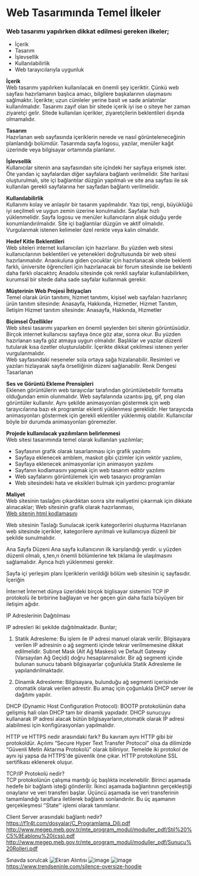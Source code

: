 <h1>Web Tasarımında Temel İlkeler</h1>

<h3>Web tasarımı yapılırken dikkat edilmesi gereken ilkeler;</h3>

<ul>
 <li>İçerik</li>
 <li>Tasarım</li>
 <li>İşlevsellik</li>
 <li>Kullanılabilirlik</li>
 <li>Web tarayıcılarıyla uygunluk</li>
</ul>

<b>İçerik</b><br>
Web tasarımı yapılırken kullanılacak en önemli şey içeriktir. Çünkü web sayfası hazırlamanın başlıca amacı, bilgilere başkalarının ulaşmasını sağlmaktır.
İçerikte; uzun cümleler yerine basit ve sade anlatımlar kullanılmalıdır.
Tasarımı zayıf olan bir sitede içerik iyi ise o siteye her zaman ziyaretçi gelir. Sitede kullanılan içerikler, ziyaretçilerin beklentileri dışında olmamalıdır.

<b>Tasarım</b><br>
Hazırlanan web sayfasında içeriklerin nerede ve nasıl görünteleneceğinin planlandığı bolümdür. Tasarımda sayfa logosu, yazılar, menüler kağıt üzerinde veya bilgisayar ortamında planlanır.

<b>İşlevsellik</b><br>
Kullanıcılar sitenin ana sayfasından site içindeki her sayfaya erişmek ister. Öte yandan iç sayfalardan diğer sayfalara bağlantı verilmelidir.
Site haritasi oluşturulmalı, site içi bağlantılar düzgün yapılmalı ve site ana sayfası ile sık kullanılan gerekli sayfalarına her sayfadan bağlantı verilmelidir.

<b>Kullanılabilirlik</b><br>
Kullanımı kolay ve anlaşılır bir tasarım yapılmalıdır.
Yazı tipi, rengi, büyüklüğü iyi seçilmeli ve uygun zemin üzerine konulmalıdır.
Sayfalar hızlı yüklenmelidir.
Sayfa logosu ve menüler kullanıcıların alışık olduğu yerde konumlandırılmalıdır.
Site içi bağlantılar düzgün ve aktif olmalıdır. Vurgulanmak istenen kelimeler özel renkte veya kalın olmalıdır.

<b>Hedef Kitle Beklentileri</b><br>
Web siteleri internet kullanıcıları için hazırlanır. Bu yüzden web sitesi kullanıcılarının beklentileri ve yetenekleri doğrultusunda bir web sitesi hazırlanmalıdır.
Anaokuluna giden çocuklar için hazırlanacak sitede beklenti farklı, üniversite öğrencileri için hazırlanacak bir forum sitesinde ise beklenti daha farklı olacaktırç Anadolu sitesinde çok renkli sayfalar kullanılabilirken, kurumsal bir sitede daha sade sayfalar kullanmak gerekir.

<b>Müşterinin Web Projesi İhtiyaçları</b><br>
Temel olarak ürün tanıtımı, hizmet tanıtımı, kişisel web sayfaları hazırlanırç
ürün tanıtım sitesinde: Anasayfa, Hakkında, Hizmetler, Hizmet Tanıtım, İletişim
Hizmet tanıtım sitesinde: Anasayfa, Hakkında, Hizmetler

<b>Biçimsel Özellikler</b><br>
Web sitesi tasarımı yaparken en önemli şeylerden biri sitenin görüntüsüdür. Birçok internet kullanıcısı sayfaya önce göz atar, sonra okur. Bu yüzden hazırlanan sayfa göz atmaya uygun olmalıdır. Başlıklar ve yazılar düzenli tutularak kısa özetler oluşturulabilir. İçerikte dikkat çekilmesi istenen yerler vurgulanmalıdır.
<br>
Web sayfasındaki neseneler sola ortaya sağa hizalanabilir.
Resimleri ve yazıları hizlayarak sayfa örselliğinin düzeni sağlanabilir.
Renk Dengesi
Tasarlanan

<b>Ses ve Görüntü Ekleme Prensipleri</b><br>
Eklenen görüntülerin web tarayıcılar tarafından görüntülebebilir formatta olduğundan emin olunmalıdır. Web sayfalarında uzantısı jpg, gif, png olan görüntüler kullanılır. Aynı şekilde animasyonları göstermek için web tarayıcılarına bazı ek programlar eklenti yüklenmesi gereklidir. Her tarayıcıda animasyonları göstermek için gerekli eklentiler yüklenmiş olabilir. Kullanıcılar böyle bir durumda animasyonları göremezler.

<b>Projede kullanılacak yazılımların belirlenmesi</b><br>
Web sitesi tasarımında temel olarak kullanılan yazılımlar;

<ul>
 <li>Sayfasının grafik olarak tasarlanması için grafik yazılımı</li>
 <li>Sayfaya eklenecek amblem, maskot gibi çizimler için vektör yazılımı,</li>
 <li>Sayfaya eklenecek animasyonlar için animasyon yazılımı </li>
 <li>Sayfanın kodlamasını yapmak için web tasarım editör yazılımı</li>
 <li>Web sayfalarını görüntülemek için web tasaıyıcı programları</li>
 <li>Web sitesindeki hata ve eksikleri bulmak için yardımcı programlar</li>
 </ul>

<b>Maliyet</b><br>
Web sitesinin taslağını çıkardıktan sonra site maliyetini çıkarmak için dikkate alınacaklar;
Web sitesinin grafik olarak hazırlanması,<br>
<a href="http://www.megep.meb.gov.tr/mte_program_modul/moduller_pdf/Tasar%C4%B1m%C4%B1n%20Temel%20%C4%B0lkeleri.pdf">Web sitenin html kodlamasını</a>

Web sitesinin Taslağı
Sunulacak içerik kategorilerini oluşturma
Hazırlanan web sitesinde içerikler, kategorilere ayrılmalı ve kullanıcıya düzenli bir şekilde sunulmalıdır.

Ana Sayfa Düzeni
Ana sayfa kullanıcının ilk karşılandığı yerdir. u yüzden düzenli olmalı, s,ten,n önemli bölümlerine tek tıklama ile ulaşılmasını sağlamalıdır. Ayrıca hızlı yüklenmesi gerekir.

Sayfa içi yerleşim planı
İçeriklerin verildiği bölüm web sitesinin iç sayfasıdır. İçeriğin

İnternet
İnternet dünya üzerideki birçok biglisayar sistemini TCP IP protokolü ile birbirine bağlayan ve her geçen gün daha fazla büyüyen bir iletişim ağıdır.

IP Adreslerinin Dağıtılması 

IP adresleri iki şekilde dağıtılmaktadır. Bunlar;

1) Statik Adresleme: Bu işlem ile IP adresi manuel olarak verilir. Bilgisayara verilen IP adresinin o ağ segmenti içinde tekrar verilmemesine dikkat edilmelidir. Subnet Mask (Alt Ağ Maskesi) ve Default Gateway (Varsayılan Ağ Geçidi) doğru hesaplanmalıdır. Bir ağ segmenti içinde bulunan sunucu tabanlı bilgisayarlar çoğunlukla Statik Adresleme ile yapılandırılmaktadır. 

2) Dinamik Adresleme: Bilgisayara, bulunduğu ağ segmenti içerisinde otomatik olarak verilen adrestir. Bu amaç için çoğunlukla DHCP server  ile dağıtımı yapılır. 

DHCP (Dynamic Host Configuration Protocol): BOOTP protokolünün daha gelişmiş hali olan DHCP tam bir dinamik yapıdadır. DHCP sunucuyu kullanarak IP adresi alacak bütün bilgisayarların,otomatik olarak IP adresi alabilmesi için konfigürasyonları yapılmalıdır. 

HTTP ve HTTPS nedir arasındaki fark?
Bu kavram aynı HTTP gibi bir protokoldür. Açılımı “Secure Hyper Text Transfer Protocol” olsa da dilimizde “Güvenli Metin Aktarma Protokolü” olarak biliniyor. Temelde iki protokol de aynı işi yapsa da HTTPS'de güvenlik öne çıkar. HTTP protokolüne SSL sertifikası eklenerek oluşur.

TCP/IP Protokolü nedir? <br>
TCP protokolünün çalışma mantığı üç başlıkta incelenebilir. Birinci aşamada hedefe bir bağlantı isteği gönderilir. İkinci aşamada bağlantının gerçekleştiği onaylanır ve veri transferi başlar. Üçüncü aşamada ise veri transferinin tamamlandığı taraflara iletilerek bağlantı sonlandırılır. Bu üç aşamanın gerçekleşmesi ‘’State’’ işlemi olarak tanımlanır.

Client Server arasındaki bağlantı nedir?
https://f1r4t.com/dosyalar/C_Programlama_Dili.pdf
http://www.megep.meb.gov.tr/mte_program_modul/moduller_pdf/Stil%20%C5%9Eablonu%20(css).pdf
http://www.megep.meb.gov.tr/mte_program_modul/moduller_pdf/Sunucu%20Rolleri.pdf

Sınavda sorulcak
![Ekran Alıntısı](https://user-images.githubusercontent.com/90615063/198333451-a94d2296-9e1b-4b72-b75b-40f23a3eefab.PNG)
![image](https://user-images.githubusercontent.com/90615063/199273997-8c020b26-a1a3-406c-9478-82a982c17ed7.png)
![image](https://user-images.githubusercontent.com/90615063/199274269-a22321bd-5488-426d-b7ac-b14d1c7ae08e.png)
https://www.trendseninle.com/silence-oversize-hoodie
